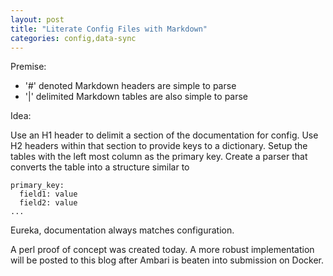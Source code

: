 ```yaml
---
layout: post
title: "Literate Config Files with Markdown"
categories: config,data-sync
---
```

Premise:

* '#' denoted Markdown headers are simple to parse
* '|' delimited Markdown tables are also simple to parse

Idea:

Use an H1 header to delimit a section of the documentation for config.
Use H2 headers within that section to provide keys to a dictionary.
Setup the tables with the left most column as the primary key.
Create a parser that converts the table into a structure similar to
```
primary_key:
  field1: value
  field2: value
...
```

Eureka, documentation always matches configuration.

A perl proof of concept was created today.  A more robust implementation will be posted to this blog after Ambari is beaten into submission on Docker.
